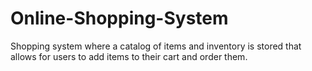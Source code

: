 # Online-Shopping-System
Shopping system where a catalog of items and inventory is stored that allows for users to add items to their cart and order them.
